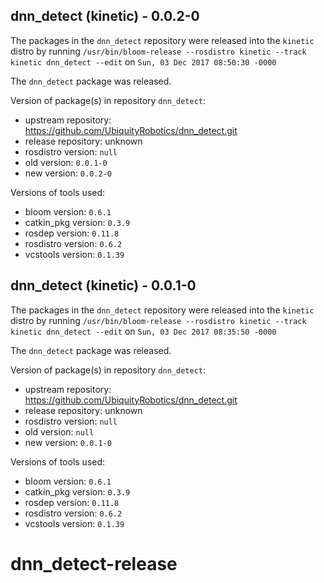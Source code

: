 ## dnn_detect (kinetic) - 0.0.2-0

The packages in the `dnn_detect` repository were released into the `kinetic` distro by running `/usr/bin/bloom-release --rosdistro kinetic --track kinetic dnn_detect --edit` on `Sun, 03 Dec 2017 08:50:30 -0000`

The `dnn_detect` package was released.

Version of package(s) in repository `dnn_detect`:

- upstream repository: https://github.com/UbiquityRobotics/dnn_detect.git
- release repository: unknown
- rosdistro version: `null`
- old version: `0.0.1-0`
- new version: `0.0.2-0`

Versions of tools used:

- bloom version: `0.6.1`
- catkin_pkg version: `0.3.9`
- rosdep version: `0.11.8`
- rosdistro version: `0.6.2`
- vcstools version: `0.1.39`


## dnn_detect (kinetic) - 0.0.1-0

The packages in the `dnn_detect` repository were released into the `kinetic` distro by running `/usr/bin/bloom-release --rosdistro kinetic --track kinetic dnn_detect --edit` on `Sun, 03 Dec 2017 08:35:50 -0000`

The `dnn_detect` package was released.

Version of package(s) in repository `dnn_detect`:

- upstream repository: https://github.com/UbiquityRobotics/dnn_detect.git
- release repository: unknown
- rosdistro version: `null`
- old version: `null`
- new version: `0.0.1-0`

Versions of tools used:

- bloom version: `0.6.1`
- catkin_pkg version: `0.3.9`
- rosdep version: `0.11.8`
- rosdistro version: `0.6.2`
- vcstools version: `0.1.39`


# dnn_detect-release
